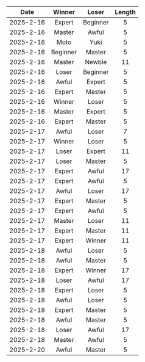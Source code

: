|Date|Winner|Loser|Length|
|:--:|:----:|:---:|:----:|
|2025-2-16|Expert|Beginner|5|
|2025-2-16|Master|Awful|5|
|2025-2-16|Moto|Yuki|5|
|2025-2-16|Beginner|Master|5|
|2025-2-16|Master|Newbie|11|
|2025-2-16|Loser|Beginner|5|
|2025-2-16|Awful|Expert|5|
|2025-2-16|Expert|Master|5|
|2025-2-16|Winner|Loser|5|
|2025-2-16|Master|Expert|5|
|2025-2-16|Expert|Master|5|
|2025-2-17|Awful|Loser|7|
|2025-2-17|Winner|Loser|5|
|2025-2-17|Loser|Expert|11|
|2025-2-17|Loser|Master|5|
|2025-2-17|Expert|Awful|17|
|2025-2-17|Expert|Awful|5|
|2025-2-17|Awful|Loser|17|
|2025-2-17|Expert|Master|5|
|2025-2-17|Expert|Awful|5|
|2025-2-17|Master|Loser|11|
|2025-2-17|Expert|Master|11|
|2025-2-17|Expert|Winner|11|
|2025-2-18|Awful|Loser|5|
|2025-2-18|Awful|Master|5|
|2025-2-18|Expert|Winner|17|
|2025-2-18|Loser|Awful|17|
|2025-2-18|Expert|Loser|5|
|2025-2-18|Awful|Loser|5|
|2025-2-18|Expert|Master|5|
|2025-2-18|Awful|Master|5|
|2025-2-18|Loser|Awful|17|
|2025-2-18|Master|Awful|5|
|2025-2-20|Awful|Master|5|
